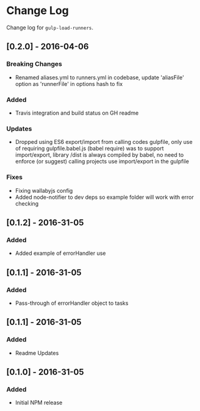 # Change Log
Change log for `gulp-load-runners`.

## [0.2.0] - 2016-04-06
### Breaking Changes
- Renamed aliases.yml to runners.yml in codebase, update 'aliasFile' option as 'runnerFile' in options hash to fix
### Added
- Travis integration and build status on GH readme
### Updates
- Dropped using ES6 export/import from calling codes gulpfile, only use of requiring gulpfile.babel.js (babel require) was to support import/export, library /dist is always compiled by babel, no need to enforce (or suggest) calling projects use import/export in the gulpfile
### Fixes
- Fixing wallabyjs config
- Added node-notifier to dev deps so example folder will work with error checking

## [0.1.2] - 2016-31-05
### Added
- Added example of errorHandler use

## [0.1.1] - 2016-31-05
### Added
- Pass-through of errorHandler object to tasks

## [0.1.1] - 2016-31-05
### Added
- Readme Updates

## [0.1.0] - 2016-31-05
### Added
- Initial NPM release
